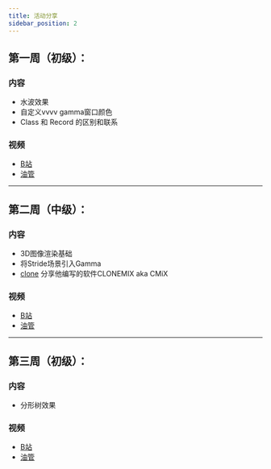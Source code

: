 ```yaml
---
title: 活动分享
sidebar_position: 2
---
```


## 第一周（初级）：
### 内容
- 水波效果
- 自定义vvvv gamma窗口颜色
- Class 和 Record 的区别和联系

### 视频
- [B站](https://www.bilibili.com/video/BV1mi4y1U7Rs/)
- [油管](https://www.youtube.com/watch?v=70Jzi_-c338)

---

## 第二周（中级）：
### 内容
- 3D图像渲染基础
- 将Stride场景引入Gamma
- [clone](https://discourse.vvvv.org/u/lecloneur/summary) 分享他编写的软件CLONEMIX aka CMiX
### 视频
- [B站](https://www.bilibili.com/video/BV18r4y1J776/)
- [油管](https://www.youtube.com/watch?v=zVyl1K1yH4U)

---

## 第三周（初级）：
### 内容
- 分形树效果
### 视频
- [B站](https://www.bilibili.com/video/BV1Pi4y1U7NF/)
- [油管](https://www.youtube.com/watch?v=M-V3W7nq-Lo)